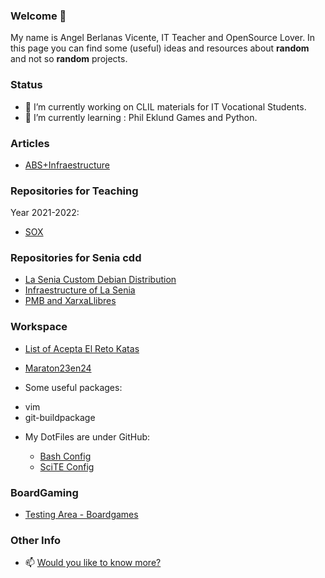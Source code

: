 ### Welcome 👋

My name is Angel Berlanas Vicente, IT Teacher and OpenSource Lover.
In this page you can find some (useful) ideas and resources about **random** and not so **random** projects.

### Status

- 🔭 I’m currently working on CLIL materials for IT Vocational Students.
- 🌱 I’m currently learning : Phil Eklund Games and Python.

### Articles

- [ABS+Infraestructure](./EducationArticles/2022-Senia-Cookie/Article-Senia-Cookie.md)

### Repositories for Teaching 

Year 2021-2022: 

- [ SOX ](https://github.com/aberlanas/SMX-SOX)

### Repositories for Senia cdd

- [ La Senia Custom Debian Distribution ](https://github.com/aberlanas/senia-cdd/README.md)
- [ Infraestructure of La Senia ](https://github.com/aberlanas/senia-cdd/docs/Infraestructura.md)
- [ PMB and XarxaLlibres ](https://github.com/aberlanas/pmb-xarxallibres-next)

### Workspace

- [List of Acepta El Reto Katas](./Katas/)
- [Maraton23en24](./Katas/AceptaElReto/23en24/)

- Some useful packages:

 * vim
 * git-buildpackage

- My DotFiles are under GitHub:

  * [Bash Config](./Bash/dot.bashrc)
  * [SciTE Config](./Scite/SciTEUser.properties)

### BoardGaming 

- [Testing Area - Boardgames](./Games/)

### Other Info

- 📫 [Would you like to know more?](./LongReadme.org)

